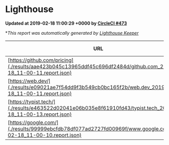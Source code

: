 
# Lighthouse

**Updated at 2019-02-18 11:00:29 +0000 by [CircleCI #473](https://circleci.com/gh/ItinerisLtd/lighthouse-keeper-example/473)**

**This report was automatically generated by [Lighthouse Keeper](https://github.com/itinerisltd/lighthouse-keeper)*

| URL | Performance | Accessibility | Best Practices | SEO | PWA | Updated At |
| --- | --- | --- | --- | --- | --- | --- |
| [https://github.com/pricing](./results/aae423b045c13965ddf45c696df2484d/github.com_2019-02-18_11-00-11.report.json) | 0.65 | 0.89 | 0.93 | 0.9 | 0.58 | 2019-02-18T11:00:11.182Z |
| [https://web.dev/](./results/e09021ae7f54dd9f3b549cb0bc165f2b/web.dev_2019-02-18_11-00-11.report.json) | 0.92 | 0.93 | 1 | 0.91 | 1 | 2019-02-18T11:00:11.011Z |
| [https://typist.tech/](./results/e463522d02041e06b035e8f61910fd43/typist.tech_2019-02-18_11-00-13.report.json) | 1 |  |  |  |  | 2019-02-18T11:00:13.060Z |
| [https://google.com/](./results/99999ebcfdb78df077ad2727fd00969f/www.google.com_2019-02-18_11-00-10.report.json) | 0.96 | 0.71 | 0.93 | 0.8 | 0.58 | 2019-02-18T11:00:10.032Z |
